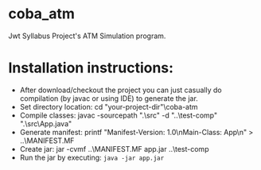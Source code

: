 # coba_atm
Jwt Syllabus Project's ATM Simulation program.

# Installation instructions:
- After download/checkout the project you can just casually do compilation (by javac or using IDE) to generate the jar.
- Set directory location: cd "your-project-dir"\coba-atm
- Compile classes: javac -sourcepath ".\src\" -d "..\test-comp\" ".\src\App.java"
- Generate manifest: printf "Manifest-Version: 1.0\nMain-Class: App\n" > ..\MANIFEST.MF
- Create jar: jar -cvmf ..\MANIFEST.MF app.jar ..\test-comp
- Run the jar by executing: <code>java -jar app.jar</code>

